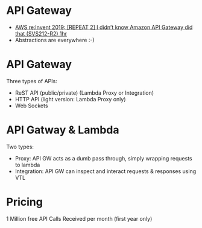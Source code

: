 # API Gateway
- [AWS re:Invent 2019: [REPEAT 2] I didn’t know Amazon API Gateway did that (SVS212-R2) 1hr](https://youtu.be/yfJZc3sJZ8E)
- Abstractions are everywhere :-)

# API Gateway
Three types of APIs:
- ReST API (public/private) (Lambda Proxy or Integration)
- HTTP API (light version: Lambda Proxy only)
- Web Sockets

# API Gatway & Lambda
Two types:
- Proxy: API GW acts as a dumb pass through, simply wrapping requests to lambda
- Integration: API GW can inspect and interact requests & responses using VTL

# Pricing
1 Million free API Calls Received per month (first year only)
